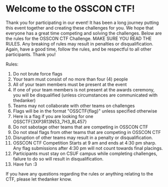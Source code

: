 # Welcome to the OSSCON CTF!

Thank you for participating in our event! It has been a long journey putting this event together and creating these challenges for you. We hope that everyone has a great time competing and solving the challenges. Below are the rules for the OSSCON CTF Challenge. MAKE SURE YOU READ THE RULES. Any breaking of rules may result in penalties or disqualification. Again, have a good time, follow the rules, and be respectful to all other participants. Thank you!

Rules:
1. Do not brute force flags
2. Your team must consist of no more than four (4) people
3. All of your team members must be present at the event
4. If one of your team members is not present at the awards ceremony, you will be disqualified (unless circumstances are communicated with thedanker) 
5. Teams may not collaborate with other teams on challenges
6. Flags will be in the format "OSSCTF{flag}" unless specified otherwise
7. Here is a flag if you are looking for one OSSCTF{3XP3R13N53_7H3_8L457}
8. Do not sabotage other teams that are competing in OSSCON CTF
9. Do not steal flags from other teams that are competing in OSSCON CTF
10. Disruption of other teams may result in a penalty or disqualification.
11. OSSCON CTF Competition Starts at 9 am and ends at 4:30 pm sharp. Any flag submissions after 4:30 pm will not count towards final placings.
12. Participants must stay on CSUF campus while completing challenges, failure to do so will result in disqualification.
13. Have fun :3

If you have any questions regarding the rules or anything relating to the CTF, please let thedanker know.
